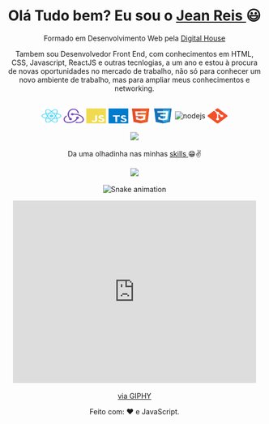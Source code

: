 
<div>
  <h1 align = "center"> Olá Tudo bem? Eu sou o <a href="https://www.linkedin.com/in/jean-reis-30934b183/"> Jean Reis </a> 😃️ </h1>
  <p align = "center">Formado em Desenvolvimento Web pela <a href="https://www.digitalhouse.com/br"> Digital House </a>  </p>


<p align = "center"> Tambem sou Desenvolvedor Front End, com conhecimentos em HTML, CSS, Javascript, ReactJS e outras tecnlogias, a um ano e estou à procura de novas oportunidades no mercado de trabalho, não só para conhecer um novo ambiente de trabalho, mas para ampliar meus conhecimentos e networking.</p>


  
</div>
<div align = "center" valign = "top"> <br>
  <img align = "center" alt = "React" height = "30" width = "40" src = "https://raw.githubusercontent.com/devicons/devicon/master/icons/react/react-original.svg ">
  <img align = "center" alt = "Redux" height = "30" width = "40" src = "https://raw.githubusercontent.com/devicons/devicon/master/icons/redux/redux-original.svg ">
  <img align = "center" alt = "Js" height = "30" width = "40" src = "https://raw.githubusercontent.com/devicons/devicon/master/icons/javascript/javascript-plain.svg ">
  <img align = "center" alt = "Js" height = "30" width = "40" src = "https://raw.githubusercontent.com/devicons/devicon/master/icons/typescript/typescript-plain.svg ">
  <img align = "center" alt = "HTML" height = "30" width = "40" src = "https://raw.githubusercontent.com/devicons/devicon/master/icons/html5/html5-original.svg ">
  <img align = "center" alt = "CSS" height = "30" width = "40" src = "https://raw.githubusercontent.com/devicons/devicon/master/icons/css3/css3-original.svg ">
  <img align = "center" alt = "nodejs" height = "30" width = "40" src = "https://cdn.worldvectorlogo.com/logos/nodejs-icon.svg">
  <img align = "center" alt = "git" height = "30" width = "40" src = "https://raw.githubusercontent.com/devicons/devicon/master/icons/git/git-original.svg ">
  
</div> <br>

<div align = "center">
  <a href="https://www.linkedin.com/in/jean-pereira-dos-reis-30934b183/" target="_blank"> <img src = "https://img.shields.io/badge/-LinkedIn-%230077B5?style = for-the-badge & logo = linkedin & logoColor = white "target =" _ blank "> </a> 
</div>


<div  align = "center">
    <p> Da uma olhadinha nas minhas <a href="https://jeanpdr.github.io/meu-curriculo/"> skills </a> 😁✌️</p>
    
  </div>

<div align = "center">
  <a href="https://github.com/JeanPDR">
    <img height = "150em" src = "https://github-readme-stats.vercel.app/api?username=jeanpdr&count_private=true&include_all_commits=true&show_icons=true&theme=dracula&hide_border=false&show_owner" /
    <img height = "150em" src = "https://github-readme-stats.vercel.app/api/top-langs/?username=duribeiro&theme=dracula&hide_border=false&&layout=compact" />
  </a>

![Snake animation](https://github.com/jeanpdr/jeanpdr/blob/output/github-contribution-grid-snake.svg)
<iframe src="https://giphy.com/embed/2IudUHdI075HL02Pkk" width="480" height="360" frameBorder="0" class="giphy-embed" allowFullScreen></iframe><p><a href="https://giphy.com/gifs/pudgypenguins-data-code-coding-2IudUHdI075HL02Pkk">via GIPHY</a></p>


<div align = "center">
  <p> Feito com: ❤️ e JavaScript. </p>
</div>
  

